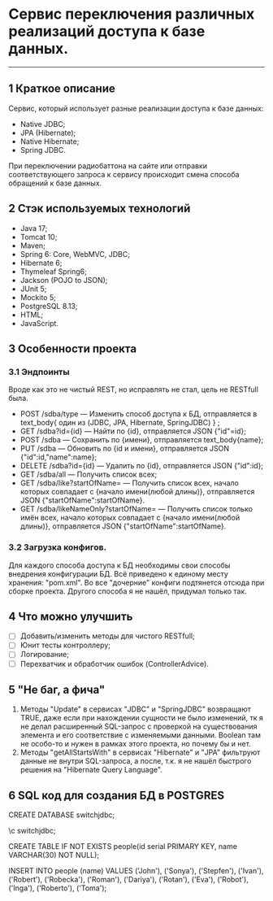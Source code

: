 # Сервис переключения различных реализаций доступа к базе данных.

____

## 1 Краткое описание
Сервис, который использует разные реализации доступа к базе данных:
- Native JDBC;
- JPA (Hibernate);
- Native Hibernate;
- Spring JDBC.

При переключении радиобаттона на сайте или отправки соответствующего запроса к сервису происходит смена способа обращений к базе данных.


## 2 Стэк используемых технологий
- Java 17;
- Tomcat 10;
- Maven;
- Spring 6: Core, WebMVC, JDBC;
- Hibernate 6;
- Thymeleaf Spring6;
- Jackson (POJO to JSON);
- JUnit 5;
- Mockito 5;
- PostgreSQL 8.13;
- HTML;
- JavaScript.

## 3 Особенности проекта
### 3.1 Эндпоинты
Вроде как это не чистый REST, но исправлять не стал, цель не RESTfull была.

- POST /sdba/type — Изменить способ доступа к БД, отправляется в text_body{ один из (JDBC, JPA, Hibernate, SpringJDBC) } ;
- GET /sdba?id={id} — Найти по {id}, отправляется JSON {"id"=id};
- POST /sdba — Сохранить по {имени}, отправляется text_body{name};
- PUT /sdba — Обновить по {id и имени}, отправляется JSON {"id":id,"name":name};
- DELETE /sdba?id={id} — Удалить по {id}, отправляется JSON {"id":id};
- GET /sdba/all — Получить список всех;
- GET /sdba/like?startOfName= — Получить список всех, начало которых совпадает с {начало имени(любой длины)}, отправляется JSON {"startOfName":startOfName}.
- GET /sdba/likeNameOnly?startOfName= — Получить список только имён всех, начало которых совпадает с {начало имени(любой длины)}, отправляется JSON {"startOfName":startOfName}.

### 3.2 Загрузка конфигов.
Для каждого способа доступа к БД необходимы свои способы внедрения конфигурации БД. Всё приведено к единому месту хранения: "pom.xml". Во все "дочерние" конфиги подтянется отсюда при сборке проекта. Другого способа я не нашёл, придумал только так.

## 4 Что можно улучшить
- [ ] Добавить/изменить методы для чистого RESTfull;
- [ ] Юнит тесты контроллеру;
- [ ] Логирование;
- [ ] Перехватчик и обработчик ошибок (ControllerAdvice).

## 5 "Не баг, а фича"
1) Методы "Update" в сервисах "JDBС" и "SpringJDBC" возвращают TRUE, даже если при нахождении сущности не было изменений, тк я не делал расширенный SQL-запрос с проверкой на существования элемента и его соответствие с изменяемыми данными. Boolean там не особо-то и нужен в рамках этого проекта, но почему бы и нет.
2) Методы "getAllStartsWith" в сервисах "Hibernate" и "JPA" фильтруют данные не внутри SQL-запроса, а после, т.к. я не нашёл быстрого решения на "Hibernate Query Language".

## 6 SQL код для создания БД в POSTGRES
CREATE DATABASE switchjdbc;

\c switchjdbc;

CREATE TABLE IF NOT EXISTS people(id serial PRIMARY KEY, name VARCHAR(30) NOT NULL);

INSERT INTO people (name) VALUES ('John'), ('Sonya'), ('Stepfen'), ('Ivan'), ('Robert'), ('Robecka'), ('Roman'), ('Dariya'), ('Rotan'), ('Eva'), ('Robot'), ('Inga'), ('Roberto'), ('Toma');
